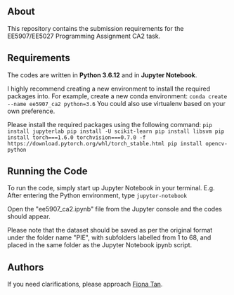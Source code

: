 ## About
This repository contains the submission requirements for the EE5907/EE5027 Programming Assignment CA2 task.

## Requirements
The codes are written in **Python 3.6.12** and in **Jupyter Notebook**.

I highly recommend creating a new environment to install the required packages into.
For example, create a new conda environment:
`conda create --name ee5907_ca2 python=3.6`
You could also use virtualenv based on your own preference.

Please install the required packages using the following command:
`pip install jupyterlab
pip install -U scikit-learn
pip install libsvm
pip install torch===1.6.0 torchvision===0.7.0 -f https://download.pytorch.org/whl/torch_stable.html
pip install opencv-python`

## Running the Code
To run the code, simply start up Jupyter Notebook in your terminal.
E.g. After entering the Python environment, type `jupyter-notebook`

Open the "ee5907_ca2.ipynb" file from the Jupyter console and the codes should appear.

Please note that the dataset should be saved as per the original format under the folder name "PIE", with subfolders labelled from 1 to 68, and placed in the same folder as the Jupyter Notebook ipynb script.

## Authors
If you need clarifications, please approach [Fiona Tan](tan.f@u.nus.edu).